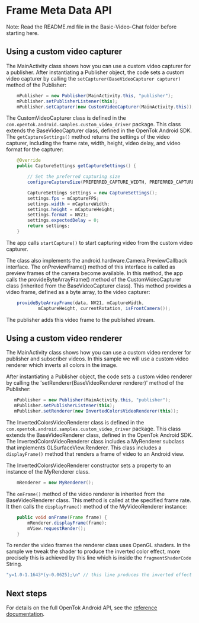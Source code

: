 # Frame Meta Data API

Note: Read the README.md file in the Basic-Video-Chat folder before starting here.

## Using a custom video capturer

The MainActivity class shows how you can use a custom video capturer for a publisher. After
instantiating a Publisher object, the code sets a custom video capturer by calling the
`setCapturer(BaseVideoCapturer capturer)` method of the Publisher:

```java
    mPublisher = new Publisher(MainActivity.this, "publisher");
    mPublisher.setPublisherListener(this);
    mPublisher.setCapturer(new CustomVideoCapturer(MainActivity.this));
```

The CustomVideoCapturer class is defined in the `com.opentok.android.samples.custom_video_driver` package.
This class extends the BaseVideoCapturer class, defined in the OpenTok Android SDK.
The `getCaptureSettings()` method returns the settings of the video capturer, including the frame
rate, width, height, video delay, and video format for the capturer:

```java
    @Override
    public CaptureSettings getCaptureSettings() {

        // Set the preferred capturing size
        configureCaptureSize(PREFERRED_CAPTURE_WIDTH, PREFERRED_CAPTURE_HEIGHT);

        CaptureSettings settings = new CaptureSettings();
        settings.fps = mCaptureFPS;
        settings.width = mCaptureWidth;
        settings.height = mCaptureHeight;
        settings.format = NV21;
        settings.expectedDelay = 0;
        return settings;
    }
```

The app calls `startCapture()` to start capturing video from the custom video capturer.

The class also implements the android.hardware.Camera.PreviewCallback interface. The
onPreviewFrame() method of this interface is called as preview frames of the camera become
available. In this method, the app calls the provideByteArrayFrame() method of the
CustomVideoCapturer class (inherited from the BaseVideoCapturer class). This method
provides a video frame, defined as a byte array, to the video capturer:

```java
    provideByteArrayFrame(data, NV21, mCaptureWidth,
            mCaptureHeight, currentRotation, isFrontCamera());
```

The publisher adds this video frame to the published stream.

## Using a custom video renderer

The MainActivity class shows how you can use a custom video renderer for publisher and
subscriber videos. In this sample we will use a custom video renderer which inverts all colors
in the image.

After instantiating a Publisher object, the code sets a custom video renderer by calling the 'setRenderer(BaseVideoRenderer renderer)' method of the Publisher:

```java
   mPublisher = new Publisher(MainActivity.this, "publisher");
   mPublisher.setPublisherListener(this);
   mPublisher.setRenderer(new InvertedColorsVideoRenderer(this));
```

The InvertedColorsVideoRenderer class is defined in the `com.opentok.android.samples.custom_video_driver`
package. This class extends the BaseVideoRenderer class, defined in the OpenTok Android SDK.
The InvertedColorsVideoRenderer class includes a MyRenderer subclass that implements GLSurfaceView.Renderer.
This class includes a `displayFrame()` method that renders a frame of video to an Android view.

The InvertedColorsVideoRenderer constructor sets a property to an instance of the MyRenderer class.

```java
    mRenderer = new MyRenderer();
```

The `onFrame()` method of the video renderer is inherited from the BaseVideoRenderer class.
This method is called at the specified frame rate. It then calls the `displayFrame()` method of
the MyVideoRenderer instance:

```java
    public void onFrame(Frame frame) {
        mRenderer.displayFrame(frame);
        mView.requestRender();
    }
```

To render the video frames the renderer class uses OpenGL shaders. In the sample we tweak the
shader to produce the inverted color effect, more precisely this is achieved by this line which is
inside the `fragmentShaderCode` String.

```java
"y=1.0-1.1643*(y-0.0625);\n" // this line produces the inverted effect
```

## Next steps

For details on the full OpenTok Android API, see the [reference
documentation](https://tokbox.com/opentok/libraries/client/android/reference/index.html).
